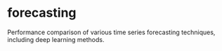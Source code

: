 # forecasting
Performance comparison of various time series forecasting techniques, including deep learning methods.
